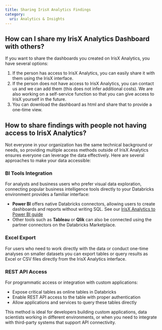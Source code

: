 ```yaml
---
title: Sharing IrisX Analytics Findings
category:
  uri: Analytics & Insights
---
```


## How can I share my IrisX Analytics Dashboard with others?

If you want to share the dashboards you created on IrisX Analytics, you have several options:

1. If the person has access to IrisX Analytics, you can easily share it with them using the IrisX interface.
2. If the person does not have access to IrisX Analytics, you can contact us and we can add them (this does not infer additional costs). We are also working on a self-service function so that you can give access to IrisX yourself in the future.
3. You can download the dashboard as html and share that to provide a one-time view.

## How to share findings with people not having access to IrisX Analytics?

Not everyone in your organization has the same technical background or needs, so providing multiple access methods outside of IrisX Analytics ensures everyone can leverage the data effectively. Here are several approaches to make your data accessible:

### BI Tools Integration
For analysts and business users who prefer visual data exploration, connecting popular business intelligence tools directly to your Databricks environment provides a familiar interface:

- **Power BI** offers native Databricks connectors, allowing users to create dashboards and reports without writing SQL. See our [IrisX Analytics to Power BI guide](https://developers.trackunit.com/docs/analytics-powerbi)
- Other tools such as **Tableau** or **Qlik** can also be connected using the partner connectors on the Databricks Marketplace.

### Excel Export
For users who need to work directly with the data or conduct one-time analyses on smaller datasets you can export tables or query results as Excel or CSV files directly from the IrisX Analytics interface.

### REST API Access
For programmatic access or integration with custom applications:

- Expose critical tables as online tables in Databricks
- Enable REST API access to the table with proper authentication
- Allow applications and services to query these tables directly

This method is ideal for developers building custom applications, data scientists working in different environments, or when you need to integrate with third-party systems that support API connectivity.

